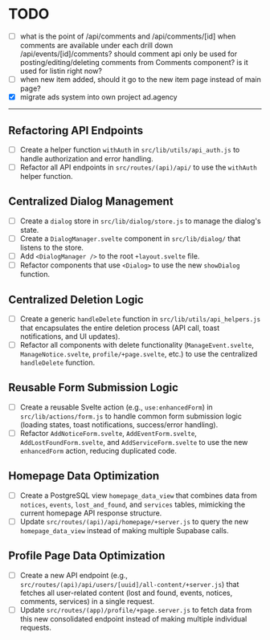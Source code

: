 # TODO

- [ ] what is the point of /api/comments and /api/comments/[id] when comments are available under each drill down /api/events/[id]/comments? should comment api only be used for posting/editing/deleting comments from Comments component? is it used for listin right now?
- [ ] when new item added, should it go to the new item page instead of main page?
- [x] migrate ads system into own project ad.agency

---

## Refactoring API Endpoints

- [ ] Create a helper function `withAuth` in `src/lib/utils/api_auth.js` to handle authorization and error handling.
- [ ] Refactor all API endpoints in `src/routes/(api)/api/` to use the `withAuth` helper function.

## Centralized Dialog Management

- [ ] Create a `dialog` store in `src/lib/dialog/store.js` to manage the dialog's state.
- [ ] Create a `DialogManager.svelte` component in `src/lib/dialog/` that listens to the store.
- [ ] Add `<DialogManager />` to the root `+layout.svelte` file.
- [ ] Refactor components that use `<Dialog>` to use the new `showDialog` function.

## Centralized Deletion Logic

- [ ] Create a generic `handleDelete` function in `src/lib/utils/api_helpers.js` that encapsulates the entire deletion process (API call, toast notifications, and UI updates).
- [ ] Refactor all components with delete functionality (`ManageEvent.svelte`, `ManageNotice.svelte`, `profile/+page.svelte`, etc.) to use the centralized `handleDelete` function.

## Reusable Form Submission Logic

- [ ] Create a reusable Svelte action (e.g., `use:enhancedForm`) in `src/lib/actions/form.js` to handle common form submission logic (loading states, toast notifications, success/error handling).
- [ ] Refactor `AddNoticeForm.svelte`, `AddEventForm.svelte`, `AddLostFoundForm.svelte`, and `AddServiceForm.svelte` to use the new `enhancedForm` action, reducing duplicated code.

## Homepage Data Optimization

- [ ] Create a PostgreSQL view `homepage_data_view` that combines data from `notices`, `events`, `lost_and_found`, and `services` tables, mimicking the current homepage API response structure.
- [ ] Update `src/routes/(api)/api/homepage/+server.js` to query the new `homepage_data_view` instead of making multiple Supabase calls.

## Profile Page Data Optimization

- [ ] Create a new API endpoint (e.g., `src/routes/(api)/api/users/[uuid]/all-content/+server.js`) that fetches all user-related content (lost and found, events, notices, comments, services) in a single request.
- [ ] Update `src/routes/(app)/profile/+page.server.js` to fetch data from this new consolidated endpoint instead of making multiple individual requests.
